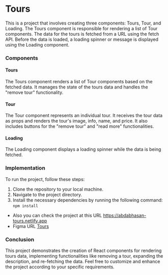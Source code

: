 # Tours

This is a project that involves creating three components: Tours, Tour, and Loading. The Tours component is responsible for rendering a list of Tour components. The data for the tours is fetched from a URL using the fetch API. Before the data is loaded, a loading spinner or message is displayed using the Loading component.

### Components

#### Tours

The Tours component renders a list of Tour components based on the fetched data. It manages the state of the tours data and handles the "remove tour" functionality.

#### Tour

The Tour component represents an individual tour. It receives the tour data as props and renders the tour's image, info, name, and price. It also includes buttons for the "remove tour" and "read more" functionalities.

#### Loading

The Loading component displays a loading spinner while the data is being fetched.

### Implementation

To run the project, follow these steps:

1. Clone the repository to your local machine.
1. Navigate to the project directory.
1. Install the necessary dependencies by running the following command: `npm install`

- Also you can check the project at this URL https://abdabhasan-tours.netlify.app
- Figma URL [Tours](https://www.figma.com/file/OnLoM3AzBFaHzSc2iolJS0/Tours?node-id=0%3A1&t=wiRXOlTLN5ehekYI-1)

### Conclusion

This project demonstrates the creation of React components for rendering tours data, implementing functionalities like removing a tour, expanding the description, and re-fetching the data. Feel free to customize and enhance the project according to your specific requirements.
